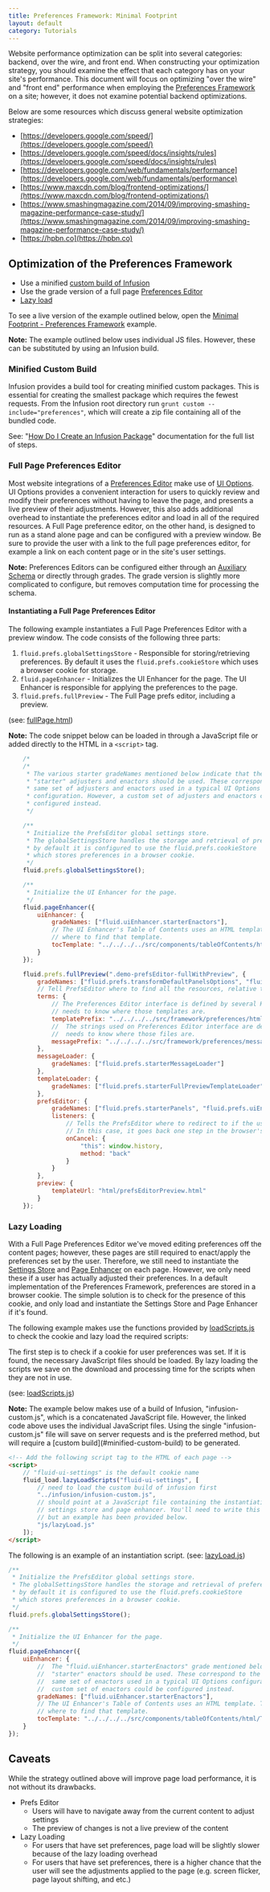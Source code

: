 ```yaml
---
title: Preferences Framework: Minimal Footprint
layout: default
category: Tutorials
---
```


Website performance optimization can be split into several categories: backend, over the wire, and front end. When constructing your optimization strategy, you should examine the effect that each category has on your site's performance. This document will focus on optimizing "over the wire" and "front end" performance when employing the [Preferences Framework](../PreferencesFramework.md) on a site; however, it does not examine potential backend optimizations.

Below are some resources which discuss general website optimization strategies:

* [https://developers.google.com/speed/](https://developers.google.com/speed/)
* [https://developers.google.com/speed/docs/insights/rules](https://developers.google.com/speed/docs/insights/rules)
* [https://developers.google.com/web/fundamentals/performance](https://developers.google.com/web/fundamentals/performance)
* [https://www.maxcdn.com/blog/frontend-optimizations/](https://www.maxcdn.com/blog/frontend-optimizations/)
* [https://www.smashingmagazine.com/2014/09/improving-smashing-magazine-performance-case-study/](https://www.smashingmagazine.com/2014/09/improving-smashing-magazine-performance-case-study/)
* [https://hpbn.co](https://hpbn.co)

## Optimization of the Preferences Framework

* Use a minified [custom build of Infusion](https://github.com/fluid-project/infusion#how-do-i-create-an-infusion-package)
* Use the grade version of a full page [Preferences Editor](../PreferencesEditor.md)
* [Lazy load](https://en.wikipedia.org/wiki/Lazy_loading)

To see a live version of the example outlined below, open the [Minimal Footprint - Preferences Framework](http://build.fluidproject.org/infusion/examples/framework/preferences/minimalFootprint/) example.

<div class="infusion-docs-note">
<strong>Note:</strong> The example outlined below uses individual JS files. However, these can be substituted by using an Infusion build.
</div>

### Minified Custom Build

Infusion provides a build tool for creating minified custom packages. This is essential for creating the smallest package which requires the fewest requests. From the Infusion root directory run `grunt custom --include="preferences"`, which will create a zip file containing all of the bundled code.

See: "[How Do I Create an Infusion Package](https://github.com/fluid-project/infusion/blob/master/README.md#how-do-i-create-an-infusion-package)" documentation for the full list of steps.

### Full Page Preferences Editor

Most website integrations of a [Preferences Editor](../PreferencesEditor.md) make use of [UI Options](../tutorial-userInterfaceOptions/UserInterfaceOptions.md). UI Options provides a convenient interaction for users to quickly review and modify their preferences without having to leave the page, and presents a live preview of their adjustments. However, this also adds additional overhead to instantiate the preferences editor and load in all of the required resources. A Full Page preference editor, on the other hand, is designed to run as a stand alone page and can be configured with a preview window. Be sure to provide the user with a link to the full page preferences editor, for example a link on each content page or in the site's user settings.

<div class="infusion-docs-note"><strong>Note:</strong> Preferences Editors can be configured either through an <a href="../AuxiliarySchemaForPreferencesFramework.md">Auxiliary Schema</a> or directly through grades. The grade version is slightly more complicated to configure, but removes computation time for processing the schema.</div>

#### Instantiating a Full Page Preferences Editor

The following example instantiates a Full Page Preferences Editor with a preview window.
The code consists of the following three parts:

1. `fluid.prefs.globalSettingsStore` - Responsible for storing/retrieving preferences. By default it uses the `fluid.prefs.cookieStore` which uses a browser cookie for storage.
2. `fluid.pageEnhancer` - Initializes the UI Enhancer for the page. The UI Enhancer is responsible for applying the preferences to the page.
3. `fluid.prefs.fullPreview` - The Full Page prefs editor, including a preview.

(see: [fullPage.html](https://github.com/fluid-project/infusion/blob/master/examples/framework/preferences/minimalFootprint/fullPage.html))

<div class="infusion-docs-note"><strong>Note:</strong> The code snippet below can be loaded in through a JavaScript file or added directly to the HTML in a <code>&lt;script&gt;</code> tag.</div>

```javascript
    /*
    /*
     * The various starter gradeNames mentioned below indicate that the
     * "starter" adjusters and enactors should be used. These correspond to the
     * same set of adjusters and enactors used in a typical UI Options
     * configuration. However, a custom set of adjusters and enactors could be
     * configured instead.
     */

    /**
     * Initialize the PrefsEditor global settings store.
     * The globalSettingsStore handles the storage and retrieval of preferences,
     * by default it is configured to use the fluid.prefs.cookieStore
     * which stores preferences in a browser cookie.
     */
    fluid.prefs.globalSettingsStore();

    /**
     * Initialize the UI Enhancer for the page.
     */
    fluid.pageEnhancer({
        uiEnhancer: {
            gradeNames: ["fluid.uiEnhancer.starterEnactors"],
            // The UI Enhancer's Table of Contents uses an HTML template. This tells the component
            // where to find that template.
            tocTemplate: "../../../../src/components/tableOfContents/html/TableOfContents.html"
        }
    });

    fluid.prefs.fullPreview(".demo-prefsEditor-fullWithPreview", {
        gradeNames: ["fluid.prefs.transformDefaultPanelsOptions", "fluid.prefs.initialModel.starter"],
        // Tell PrefsEditor where to find all the resources, relative to this file
        terms: {
            // The Preferences Editor interface is defined by several HTML templates. The component
            // needs to know where those templates are.
            templatePrefix: "../../../../src/framework/preferences/html",
            //  The strings used on Preferences Editor interface are defined in several JSON files. The component
            //  needs to know where those files are.
            messagePrefix: "../../../../src/framework/preferences/messages"
        },
        messageLoader: {
            gradeNames: ["fluid.prefs.starterMessageLoader"]
        },
        templateLoader: {
            gradeNames: ["fluid.prefs.starterFullPreviewTemplateLoader"]
        },
        prefsEditor: {
            gradeNames: ["fluid.prefs.starterPanels", "fluid.prefs.uiEnhancerRelay"],
            listeners: {
                // Tells the PrefsEditor where to redirect to if the user cancels the operation.
                // In this case, it goes back one step in the browser's history.
                onCancel: {
                    "this": window.history,
                    method: "back"
                }
            }
        },
        preview: {
            templateUrl: "html/prefsEditorPreview.html"
        }
    });
```

### Lazy Loading

With a Full Page Preferences Editor we've moved editing preferences off the content pages; however, these pages are still required to enact/apply the preferences set by the user. Therefore, we still need to instantiate the [Settings Store](../SettingsStore.md) and [Page Enhancer](../Enactors.md) on each page. However, we only need these if a user has actually adjusted their preferences. In a default implementation of the Preferences Framework, preferences are stored in a browser cookie. The simple solution is to check for the presence of this cookie, and only load and instantiate the Settings Store and Page Enhancer if it's found.

The following example makes use the functions provided by [loadScripts.js](https://github.com/fluid-project/infusion/blob/master/examples/framework/preferences/minimalFootprint/js/loadScripts.js) to check the cookie and lazy load the required scripts:

The first step is to check if a cookie for user preferences was set. If it is found, the necessary JavaScript files should be loaded. By lazy loading the scripts we save on the download and processing time for the scripts when they are not in use.

(see: [loadScripts.js](https://github.com/fluid-project/infusion/blob/master/examples/framework/preferences/minimalFootprint/js/loadScripts.js))

<div class="infusion-docs-note"><strong>Note:</strong> The example below makes use of a build of Infusion, "infusion-custom.js", which is a concatenated JavaScript file. However, the linked
code above uses the individual JavaScript files. Using the single "infusion-custom.js" file will save on server requests and is the preferred method, but will require a [custom build](#minified-custom-build) to be generated.</div>

```html
<!-- Add the following script tag to the HTML of each page -->
<script>
    // "fluid-ui-settings" is the default cookie name
    fluid_load.lazyLoadScripts("fluid-ui-settings", [
        // need to load the custom build of infusion first
        "../infusion/infusion-custom.js",
        // should point at a JavaScript file containing the instantiation of the
        // settings store and page enhancer. You'll need to write this yourself,
        // but an example has been provided below.
        "js/lazyLoad.js"
    ]);
</script>
```

The following is an example of an instantiation script.
(see: [lazyLoad.js](https://github.com/fluid-project/infusion/blob/master/examples/framework/preferences/minimalFootprint/js/lazyLoad.js))

```javascript
/**
 * Initialize the PrefsEditor global settings store.
 * The globalSettingsStore handles the storage and retrieval of preferences,
 * by default it is configured to use the fluid.prefs.cookieStore
 * which stores preferences in a browser cookie.
 */
fluid.prefs.globalSettingsStore();

/**
 * Initialize the UI Enhancer for the page.
 */
fluid.pageEnhancer({
    uiEnhancer: {
        //  The "fluid.uiEnhancer.starterEnactors" grade mentioned below indicate that the
        //  "starter" enactors should be used. These correspond to the
        //  same set of enactors used in a typical UI Options configuration. However, a
        //  custom set of enactors could be configured instead.
        gradeNames: ["fluid.uiEnhancer.starterEnactors"],
        // The UI Enhancer's Table of Contents uses an HTML template. This tells the component
        // where to find that template.
        tocTemplate: "../../../../src/components/tableOfContents/html/TableOfContents.html"
    }
});
```

## Caveats

While the strategy outlined above will improve page load performance, it is not without its drawbacks.

* Prefs Editor
  * Users will have to navigate away from the current content to adjust settings
  * The preview of changes is not a live preview of the content
* Lazy Loading
  * For users that have set preferences, page load will be slightly slower because of the lazy loading overhead
  * For users that have set preferences, there is a higher chance that the user will see the adjustments applied to the page (e.g. screen flicker, page layout shifting, and etc.)
